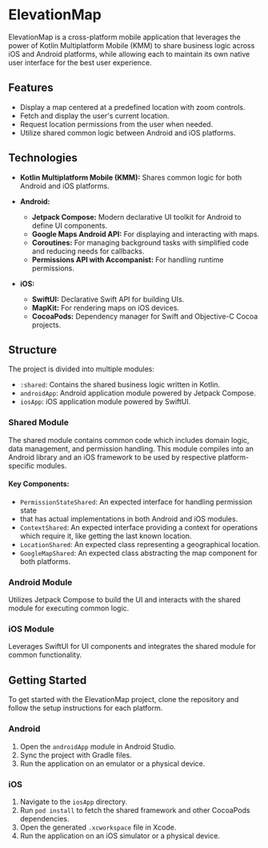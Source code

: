 # ElevationMap

ElevationMap is a cross-platform mobile application that leverages the power of Kotlin Multiplatform Mobile (KMM) to share business logic
across iOS and Android platforms, while allowing each to maintain its own native user interface for the best user experience.

## Features

- Display a map centered at a predefined location with zoom controls.
- Fetch and display the user's current location.
- Request location permissions from the user when needed.
- Utilize shared common logic between Android and iOS platforms.

## Technologies

- **Kotlin Multiplatform Mobile (KMM):** Shares common logic for both Android and iOS platforms.

- **Android:**
    - **Jetpack Compose:** Modern declarative UI toolkit for Android to define UI components.
    - **Google Maps Android API:** For displaying and interacting with maps.
    - **Coroutines:** For managing background tasks with simplified code and reducing needs for callbacks.
    - **Permissions API with Accompanist:** For handling runtime permissions.

- **iOS:**
    - **SwiftUI:** Declarative Swift API for building UIs.
    - **MapKit:** For rendering maps on iOS devices.
    - **CocoaPods:** Dependency manager for Swift and Objective-C Cocoa projects.

## Structure

The project is divided into multiple modules:

- `:shared`: Contains the shared business logic written in Kotlin.
- `androidApp`: Android application module powered by Jetpack Compose.
- `iosApp`: iOS application module powered by SwiftUI.

### Shared Module

The shared module contains common code which includes domain logic, data management, and permission handling. This module compiles into an
Android library and an iOS framework to be used by respective platform-specific modules.

#### Key Components:

- `PermissionStateShared`: An expected interface for handling permission state
- that has actual implementations in both Android and iOS modules.
- `ContextShared`: An expected interface providing a context for operations which require it, like getting the last known location.
- `LocationShared`: An expected class representing a geographical location.
- `GoogleMapShared`: An expected class abstracting the map component for both platforms.

### Android Module

Utilizes Jetpack Compose to build the UI and interacts with the shared module for executing common logic.

### iOS Module

Leverages SwiftUI for UI components and integrates the shared module for common functionality.

## Getting Started

To get started with the ElevationMap project, clone the repository and follow the setup instructions for each platform.

### Android

1. Open the `androidApp` module in Android Studio.
2. Sync the project with Gradle files.
3. Run the application on an emulator or a physical device.

### iOS

1. Navigate to the `iosApp` directory.
2. Run `pod install` to fetch the shared framework and other CocoaPods dependencies.
3. Open the generated `.xcworkspace` file in Xcode.
4. Run the application on an iOS simulator or a physical device.
